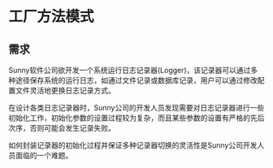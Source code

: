 # 工厂方法模式

## 需求

Sunny软件公司欲开发一个系统运行日志记录器(Logger)，该记录器可以通过多种途径保存系统的运行日志，如通过文件记录或数据库记录，用户可以通过修改配置文件灵活地更换日志记录方式。

在设计各类日志记录器时，Sunny公司的开发人员发现需要对日志记录器进行一些初始化工作，初始化参数的设置过程较为复杂，而且某些参数的设置有严格的先后次序，否则可能会发生记录失败。

如何封装记录器的初始化过程并保证多种记录器切换的灵活性是Sunny公司开发人员面临的一个难题。